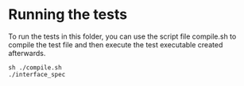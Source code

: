 # Running the tests

To run the tests in this folder, you can use the script file compile.sh to compile the test file and then execute the test executable created afterwards.
```
sh ./compile.sh
./interface_spec
```

